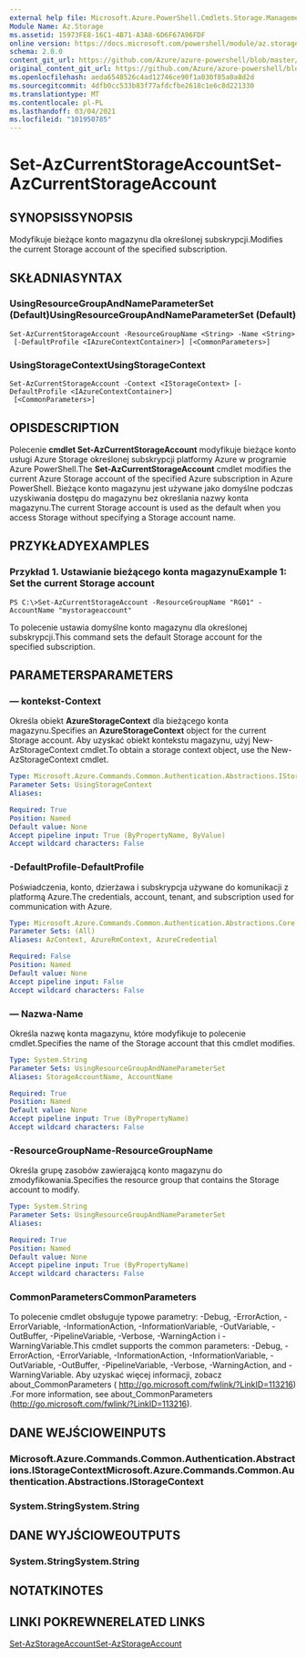 ```yaml
---
external help file: Microsoft.Azure.PowerShell.Cmdlets.Storage.Management.dll-Help.xml
Module Name: Az.Storage
ms.assetid: 15973FE8-16C1-4B71-A3A8-6D6F67A96FDF
online version: https://docs.microsoft.com/powershell/module/az.storage/set-azcurrentstorageaccount
schema: 2.0.0
content_git_url: https://github.com/Azure/azure-powershell/blob/master/src/Storage/Storage.Management/help/Set-AzCurrentStorageAccount.md
original_content_git_url: https://github.com/Azure/azure-powershell/blob/master/src/Storage/Storage.Management/help/Set-AzCurrentStorageAccount.md
ms.openlocfilehash: aeda6548526c4ad12746ce90f1a030f85a0a8d2d
ms.sourcegitcommit: 4dfb0cc533b83f77afdcfbe2618c1e6c8d221330
ms.translationtype: MT
ms.contentlocale: pl-PL
ms.lasthandoff: 03/04/2021
ms.locfileid: "101950785"
---
```

# <span data-ttu-id="db3f4-101">Set-AzCurrentStorageAccount</span><span class="sxs-lookup"><span data-stu-id="db3f4-101">Set-AzCurrentStorageAccount</span></span>

## <span data-ttu-id="db3f4-102">SYNOPSIS</span><span class="sxs-lookup"><span data-stu-id="db3f4-102">SYNOPSIS</span></span>
<span data-ttu-id="db3f4-103">Modyfikuje bieżące konto magazynu dla określonej subskrypcji.</span><span class="sxs-lookup"><span data-stu-id="db3f4-103">Modifies the current Storage account of the specified subscription.</span></span>

## <span data-ttu-id="db3f4-104">SKŁADNIA</span><span class="sxs-lookup"><span data-stu-id="db3f4-104">SYNTAX</span></span>

### <span data-ttu-id="db3f4-105">UsingResourceGroupAndNameParameterSet (Default)</span><span class="sxs-lookup"><span data-stu-id="db3f4-105">UsingResourceGroupAndNameParameterSet (Default)</span></span>
```
Set-AzCurrentStorageAccount -ResourceGroupName <String> -Name <String>
 [-DefaultProfile <IAzureContextContainer>] [<CommonParameters>]
```

### <span data-ttu-id="db3f4-106">UsingStorageContext</span><span class="sxs-lookup"><span data-stu-id="db3f4-106">UsingStorageContext</span></span>
```
Set-AzCurrentStorageAccount -Context <IStorageContext> [-DefaultProfile <IAzureContextContainer>]
 [<CommonParameters>]
```

## <span data-ttu-id="db3f4-107">OPIS</span><span class="sxs-lookup"><span data-stu-id="db3f4-107">DESCRIPTION</span></span>
<span data-ttu-id="db3f4-108">Polecenie **cmdlet Set-AzCurrentStorageAccount** modyfikuje bieżące konto usługi Azure Storage określonej subskrypcji platformy Azure w programie Azure PowerShell.</span><span class="sxs-lookup"><span data-stu-id="db3f4-108">The **Set-AzCurrentStorageAccount** cmdlet modifies the current Azure Storage account of the specified Azure subscription in Azure PowerShell.</span></span>
<span data-ttu-id="db3f4-109">Bieżące konto magazynu jest używane jako domyślne podczas uzyskiwania dostępu do magazynu bez określania nazwy konta magazynu.</span><span class="sxs-lookup"><span data-stu-id="db3f4-109">The current Storage account is used as the default when you access Storage without specifying a Storage account name.</span></span>

## <span data-ttu-id="db3f4-110">PRZYKŁADY</span><span class="sxs-lookup"><span data-stu-id="db3f4-110">EXAMPLES</span></span>

### <span data-ttu-id="db3f4-111">Przykład 1. Ustawianie bieżącego konta magazynu</span><span class="sxs-lookup"><span data-stu-id="db3f4-111">Example 1: Set the current Storage account</span></span>
```
PS C:\>Set-AzCurrentStorageAccount -ResourceGroupName "RG01" -AccountName "mystorageaccount"
```

<span data-ttu-id="db3f4-112">To polecenie ustawia domyślne konto magazynu dla określonej subskrypcji.</span><span class="sxs-lookup"><span data-stu-id="db3f4-112">This command sets the default Storage account for the specified subscription.</span></span>

## <span data-ttu-id="db3f4-113">PARAMETERS</span><span class="sxs-lookup"><span data-stu-id="db3f4-113">PARAMETERS</span></span>

### <span data-ttu-id="db3f4-114">— kontekst</span><span class="sxs-lookup"><span data-stu-id="db3f4-114">-Context</span></span>
<span data-ttu-id="db3f4-115">Określa obiekt **AzureStorageContext** dla bieżącego konta magazynu.</span><span class="sxs-lookup"><span data-stu-id="db3f4-115">Specifies an **AzureStorageContext** object for the current Storage account.</span></span>
<span data-ttu-id="db3f4-116">Aby uzyskać obiekt kontekstu magazynu, użyj New-AzStorageContext cmdlet.</span><span class="sxs-lookup"><span data-stu-id="db3f4-116">To obtain a storage context object, use the New-AzStorageContext cmdlet.</span></span>

```yaml
Type: Microsoft.Azure.Commands.Common.Authentication.Abstractions.IStorageContext
Parameter Sets: UsingStorageContext
Aliases:

Required: True
Position: Named
Default value: None
Accept pipeline input: True (ByPropertyName, ByValue)
Accept wildcard characters: False
```

### <span data-ttu-id="db3f4-117">-DefaultProfile</span><span class="sxs-lookup"><span data-stu-id="db3f4-117">-DefaultProfile</span></span>
<span data-ttu-id="db3f4-118">Poświadczenia, konto, dzierżawa i subskrypcja używane do komunikacji z platformą Azure.</span><span class="sxs-lookup"><span data-stu-id="db3f4-118">The credentials, account, tenant, and subscription used for communication with Azure.</span></span>

```yaml
Type: Microsoft.Azure.Commands.Common.Authentication.Abstractions.Core.IAzureContextContainer
Parameter Sets: (All)
Aliases: AzContext, AzureRmContext, AzureCredential

Required: False
Position: Named
Default value: None
Accept pipeline input: False
Accept wildcard characters: False
```

### <span data-ttu-id="db3f4-119">— Nazwa</span><span class="sxs-lookup"><span data-stu-id="db3f4-119">-Name</span></span>
<span data-ttu-id="db3f4-120">Określa nazwę konta magazynu, które modyfikuje to polecenie cmdlet.</span><span class="sxs-lookup"><span data-stu-id="db3f4-120">Specifies the name of the Storage account that this cmdlet modifies.</span></span>

```yaml
Type: System.String
Parameter Sets: UsingResourceGroupAndNameParameterSet
Aliases: StorageAccountName, AccountName

Required: True
Position: Named
Default value: None
Accept pipeline input: True (ByPropertyName)
Accept wildcard characters: False
```

### <span data-ttu-id="db3f4-121">-ResourceGroupName</span><span class="sxs-lookup"><span data-stu-id="db3f4-121">-ResourceGroupName</span></span>
<span data-ttu-id="db3f4-122">Określa grupę zasobów zawierającą konto magazynu do zmodyfikowania.</span><span class="sxs-lookup"><span data-stu-id="db3f4-122">Specifies the resource group that contains the Storage account to modify.</span></span>

```yaml
Type: System.String
Parameter Sets: UsingResourceGroupAndNameParameterSet
Aliases:

Required: True
Position: Named
Default value: None
Accept pipeline input: True (ByPropertyName)
Accept wildcard characters: False
```

### <span data-ttu-id="db3f4-123">CommonParameters</span><span class="sxs-lookup"><span data-stu-id="db3f4-123">CommonParameters</span></span>
<span data-ttu-id="db3f4-124">To polecenie cmdlet obsługuje typowe parametry: -Debug, -ErrorAction, -ErrorVariable, -InformationAction, -InformationVariable, -OutVariable, -OutBuffer, -PipelineVariable, -Verbose, -WarningAction i -WarningVariable.</span><span class="sxs-lookup"><span data-stu-id="db3f4-124">This cmdlet supports the common parameters: -Debug, -ErrorAction, -ErrorVariable, -InformationAction, -InformationVariable, -OutVariable, -OutBuffer, -PipelineVariable, -Verbose, -WarningAction, and -WarningVariable.</span></span> <span data-ttu-id="db3f4-125">Aby uzyskać więcej informacji, zobacz about_CommonParameters ( http://go.microsoft.com/fwlink/?LinkID=113216) .</span><span class="sxs-lookup"><span data-stu-id="db3f4-125">For more information, see about_CommonParameters (http://go.microsoft.com/fwlink/?LinkID=113216).</span></span>

## <span data-ttu-id="db3f4-126">DANE WEJŚCIOWE</span><span class="sxs-lookup"><span data-stu-id="db3f4-126">INPUTS</span></span>

### <span data-ttu-id="db3f4-127">Microsoft.Azure.Commands.Common.Authentication.Abstractions.IStorageContext</span><span class="sxs-lookup"><span data-stu-id="db3f4-127">Microsoft.Azure.Commands.Common.Authentication.Abstractions.IStorageContext</span></span>

### <span data-ttu-id="db3f4-128">System.String</span><span class="sxs-lookup"><span data-stu-id="db3f4-128">System.String</span></span>

## <span data-ttu-id="db3f4-129">DANE WYJŚCIOWE</span><span class="sxs-lookup"><span data-stu-id="db3f4-129">OUTPUTS</span></span>

### <span data-ttu-id="db3f4-130">System.String</span><span class="sxs-lookup"><span data-stu-id="db3f4-130">System.String</span></span>

## <span data-ttu-id="db3f4-131">NOTATKI</span><span class="sxs-lookup"><span data-stu-id="db3f4-131">NOTES</span></span>

## <span data-ttu-id="db3f4-132">LINKI POKREWNE</span><span class="sxs-lookup"><span data-stu-id="db3f4-132">RELATED LINKS</span></span>

[<span data-ttu-id="db3f4-133">Set-AzStorageAccount</span><span class="sxs-lookup"><span data-stu-id="db3f4-133">Set-AzStorageAccount</span></span>](./Set-AzStorageAccount.md)


